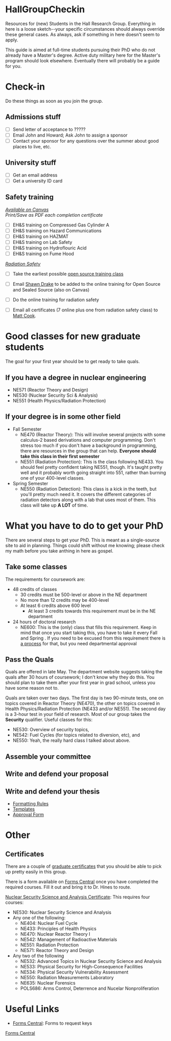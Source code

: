 # HallGroupCheckin
Resources for (new) Students in the Hall Research Group. Everything in here is a loose sketch--your specific circumstances should always override these general cases. As always, ask if something in here doesn't seem to apply.

This guide is aimed at full-time students pursuing their PhD who do not already have a Master's degree. Active duty military here for the Master's program should look elsewhere. Eventually there will probably be a guide for you.

# Check-in
Do these things as soon as you join the group.

## Admissions stuff
- [ ] Send letter of acceptance to ?????
- [ ] Email John and Howard; Ask John to assign a sponsor
- [ ] Contact your sponsor for any questions over the summer about good places to live, etc.

## University stuff
- [ ] Get an email address
- [ ] Get a university ID card

## Safety training
*[Available on Canvas](https://utk.instructure.com)*  
*Print/Save as PDF each completion certificate*
- [ ] EH&S training on Compressed Gas Cylinder A
- [ ] EH&S training on Hazard Communications
- [ ] EH&S training on HAZMAT
- [ ] EH&S training on Lab Safety
- [ ] EH&S training on Hydroflouric Acid
- [ ] EH&S training on Fume Hood

*[Radiation Safety](https://radiationsafety.utk.edu)*
- [ ] Take the earliest possible [open source training class](http://radiationsafety.utk.edu/training/)
- [ ] Email [Shawn Drake](mailto:sdrake4@utk.edu) to be added to the online training for Open Source and Sealed Source (also on Canvas)
- [ ] Do the online training for radiation safety

- [ ] Email all certificates (7 online plus one from radiation safety class) to [Matt Cook](mailto:mcook4@vols.utk.edu).

# Good classes for new graduate students
The goal for your first year should be to get ready to take quals.

## If you have a degree in nuclear engineering
- NE571 (Reactor Theory and Design)
- NE530 (Nuclear Security Sci & Analysis)
- NE551 (Health Physics/Radiation Protection)

## If your degree is in some other field
- Fall Semester
    - NE470 (Reactor Theory): This will involve several projects with some calculus-2 based derivations and computer programming. Don't stress too much if you don't have a background in programming, there are resources in the group that can help. **Everyone should take this class in their first semester**
    - NE551 (Radiation Protection): This is the class following NE433. You should feel pretty confident taking NE551, though. It's taught pretty well and it probably worth going straight into 551, rather than burning one of your 400-level classes.
- Spring Semester
    - NE550 (Radiation Detection): This class is a kick in the teeth, but you'll pretty much need it. It covers the different categories of radiation detectors along with a lab that uses most of them. This class will take up **A LOT** of time.

# What you have to do to get your PhD
There are several steps to get your PhD. This is meant as a single-source site to aid in planning. Things could shift without me knowing; please check my math before you take anthing in here as gospel.

## Take some classes
The requirements for coursework are:
- 48 credits of classes
    - 30 credits must be 500-level or above in the NE department
    - No more than 12 credits may be 400-level
    - At least 6 credits above 600 level
        - At least 3 credits towards this requirement must be in the NE department
- 24 hours of doctoral research
    - NE600: This is the (only) class that fills this requirement. Keep in mind that once you start taking this, you have to take it every Fall and Spring . If you need to be excused from this requirement there is [a process](http://gradschool.utk.edu/forms-central/600-continuous-enrollment-exemption/) for that, but you need departmental approval

## Pass the Quals
Quals are offered in late May. The department website suggests taking the quals after 30 hours of coursework; I don't know why they do this. You should plan to take them after your first year in grad school, unless you have some reason not to. 

Quals are taken over two days. The first day is two 90-minute tests, one on topics covered in Reactor Theory (NE470), the other on topics covered in Health Physics/Radiation Protection (NE433 and/or NE551). The second day is a 3-hour test in your field of research. Most of our group takes the **Security** qualifier. Useful classes for this:
   - NE530: Overview of security topics,
   - NE542: Fuel Cycles (for topics related to diversion, etc), and
   - NE550: Yeah, the really hard class I talked about above.

## Assemble your committee

## Write and defend your proposal

## Write and defend your thesis
- [Formatting Rules](http://gradschool.utk.edu/thesesdissertations/formatting/)
- [Templates](http://gradschool.utk.edu/thesesdissertations/formatting/templates/)
- [Approval Form](http://gradschool.utk.edu/thesesdissertations/getting-approval/)

# Other
## Certificates
There are a couple of [graduate certificates](http://ne.utk.edu/graduate-program/certificates/) that you should be able to pick up pretty easily in this group.

There is a form available on [Forms Central](http://gradschool.utk.edu/forms-central/) once you have completed the required courses. Fill it out and bring it to Dr. Hines to route.

[Nuclear Security Science and Analysis Certificate](http://ne.utk.edu/graduate-program/certificates/#custom-collapse-0-2):
This requires four courses:
- NE530: Nuclear Security Science and Analysis
- Any one of the following:
    - NE404: Nuclear Fuel Cycle
    - NE433: Principles of Health Physics
    - NE470: Nuclear Reactor Theory I
    - NE542: Management of Radioactive Materials
    - NE551: Radiation Protection
    - NE571: Reactor Theory and Design
- Any two of the following
    - NE532: Advanced Topics in Nuclear Security Science and Analysis
    - NE533: Physical Security for High-Consequence Facilities
    - NE534: Physical Security Vulnerability Assessment
    - NE550: Radiation Measurements Laboratory
    - NE635: Nuclear Forensics
    - POLS686: Arms Control, Deterrence and Nucelar Nonproliferation

# Useful Links
- [Forms Central](http://gradschool.utk.edu/forms-central/): Forms to request keys


[Forms Central](http://gradschool.utk.edu/forms-central/)